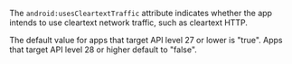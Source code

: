 The `android:usesCleartextTraffic` attribute indicates whether the app intends to use cleartext network traffic, such as
cleartext HTTP.

The default value for apps that target API level 27 or lower is "true". Apps that target API level 28 or higher default
to "false".
